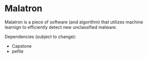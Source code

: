 # Malatron

Malatron is a piece of software (and algorithm) that utilizes machine learnign to efficiently detect new unclassified malware.

Dependencies (subject to change):

- Capstone
- pefile
